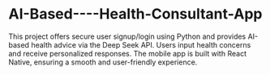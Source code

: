 # AI-Based----Health-Consultant-App
This project offers secure user signup/login using Python and provides AI-based health advice via the Deep Seek API. Users input health concerns and receive personalized responses. The mobile app is built with React Native, ensuring a smooth and user-friendly experience.
